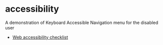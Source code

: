 # accessibility
A demonstration of Keyboard Accessible Navigation menu for the disabled user

- [Web accessibility checklist](http://a11yproject.com/checklist.html)

